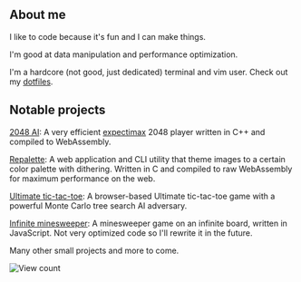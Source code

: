 ## About me

 I like to code because it's fun and I can make things.
 
 I'm good at data manipulation and performance optimization.
 
 I'm a hardcore (not good, just dedicated) terminal and vim user. Check out my [dotfiles](https://github.com/ziap/dotfiles).

## Notable projects

[2048 AI](https://github.com/ziap/2048-ai): A very efficient [expectimax](https://en.wikipedia.org/wiki/Expectiminimax) 2048 player written in C++ and compiled to WebAssembly.

[Repalette](https://github.com/ziap/repalette): A web application and CLI utility that theme images to a certain color palette with dithering. Written in C and compiled to raw WebAssembly for maximum performance on the web.

[Ultimate tic-tac-toe](https://github.com/ziap/uttt): A browser-based Ultimate tic-tac-toe game with a powerful Monte Carlo tree search AI adversary.

[Infinite minesweeper](https://github.com/ziap/infinite-minesweeper): A minesweeper game on an infinite board, written in JavaScript. Not very optimized code so I'll rewrite it in the future.

Many other small projects and more to come.

![View count](https://komarev.com/ghpvc/?username=ziap)
